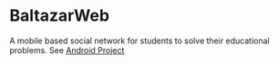 # BaltazarWeb
A mobile based social network for students to solve their educational problems.
See [Android Project](http://github.com/aliaa/BaltazarAndroid)
